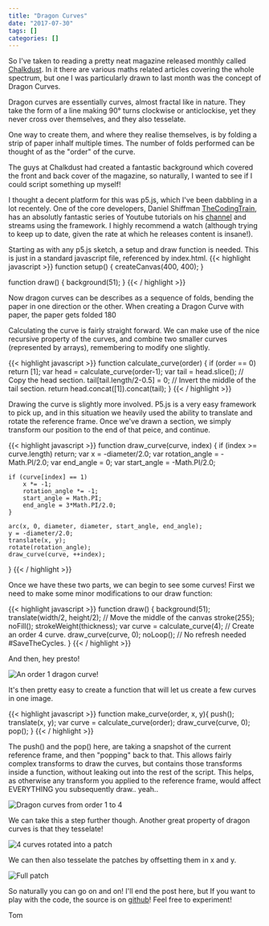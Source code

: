 ```yaml
---
title: "Dragon Curves"
date: "2017-07-30"
tags: []
categories: []
---
```


So I've taken to reading a pretty neat magazine released monthly called [Chalkdust](http://chalkdustmagazine.com/). 
In it there are various maths related articles covering the whole spectrum, but one I was particularly drawn to last month was the concept of Dragon Curves. 

Dragon curves are essentially curves, almost fractal like in nature. They take the form of a line making 90° turns clockwise or anticlockise, yet they never cross over themselves, and they also tesselate.

One way to create them, and where they realise themselves, is by folding a strip of paper inhalf multiple times. The number of folds performed can be thought of as the "order" of the curve.

The guys at Chalkdust had created a fantastic background which covered the front and back cover of the magazine, so naturally, I wanted to see if I could script something up myself!

I thought a decent platform for this was p5.js, which I've been dabbling in a lot recentely. One of the core developers, Daniel Shiffman [TheCodingTrain](http://thecodingtrain.com/), has an absolutly fantastic series of Youtube tutorials on his [channel](https://www.youtube.com/user/shiffman) and streams using the framework. I highly recommend a watch (although trying to keep up to date, given the rate at which he releases content is insane!).

Starting as with any p5.js sketch, a setup and draw function is needed. This is just in a standard javascript file, referenced by index.html.
{{< highlight javascript >}}
function setup() {
    createCanvas(400, 400);
}

function draw() {
    background(51);
}
{{< / highlight >}}

Now dragon curves can be describes as a sequence of folds, bending the paper in one direction or the other. When creating a Dragon Curve with paper, the paper gets folded 180

Calculating the curve is fairly straight forward. We can make use of the nice recursive property of the curves, and combine two smaller curves (represented by arrays), remembering to modify one slightly.

{{< highlight javascript >}}
function calculate_curve(order) {
    if (order == 0) return [1];
    var head = calculate_curve(order-1);
    var tail = head.slice(); // Copy the head section.
    tail[tail.length/2-0.5] = 0; // Invert the middle of the tail section.
    return head.concat([1]).concat(tail);
}
{{< / highlight >}}

Drawing the curve is slightly more involved. P5.js is a very easy framework to pick up, and in this situation we heavily used the ability to translate and rotate the reference frame. Once we've drawn a section, we simply transform our position to the end of that peice, and continue.

{{< highlight javascript >}}
function draw_curve(curve, index) {
    if (index >= curve.length) return;
    var x = -diameter/2.0;
    var rotation_angle = -Math.PI/2.0;
    var end_angle = 0;
    var start_angle = -Math.PI/2.0;

    if (curve[index] == 1)
        x *= -1;
        rotation_angle *= -1;
        start_angle = Math.PI;
        end_angle = 3*Math.PI/2.0;
    }
    
    arc(x, 0, diameter, diameter, start_angle, end_angle);
    y = -diameter/2.0;
    translate(x, y);
    rotate(rotation_angle);
    draw_curve(curve, ++index);    
}
{{< / highlight >}}

Once we have these two parts, we can begin to see some curves! First we need to make some minor modifications to our draw function:

{{< highlight javascript >}}
function draw() {
    background(51);
    translate(width/2, height/2); // Move the middle of the canvas
    stroke(255);
    noFill();
    strokeWeight(thickness);
    var curve = calculate_curve(4); // Create an order 4 curve.
    draw_curve(curve, 0);
    noLoop(); // No refresh needed #SaveTheCycles.
}
{{< / highlight >}}

And then, hey presto!

![An order 1 dragon curve!](/img/dragoncurves/curve1.png)

It's then pretty easy to create a function that will let us create a few curves in one image.

{{< highlight javascript >}}
function make_curve(order, x, y){
    push();
    translate(x, y);
    var curve = calculate_curve(order);
    draw_curve(curve, 0);
    pop();
}
{{< / highlight >}}

The push() and the pop() here, are taking a snapshot of the current reference frame, and then "popping" back to that. This allows fairly complex transforms to draw the curves, but contains those transforms inside a function, without leaking out into the rest of the script. This helps, as otherwise any transform you applied to the reference frame, would affect EVERYTHING you subsequently draw.. yeah..

![Dragon curves from order 1 to 4](/img/dragoncurves/curves1to4.png)

We can take this a step further though. Another great property of dragon curves is that they tesselate!

![4 curves rotated into a patch](/img/dragoncurves/curvespatch4.png)

We can then also tesselate the patches by offsetting them in x and y.

![Full patch](/img/dragoncurves/patched.png)

So naturally you can go on and on! I'll end the post here, but If you want to play with the code, the source is on [github](https://github.com/ThomasJackDalby/experimental/tree/master/dragoncurves)! Feel free to experiment!

Tom